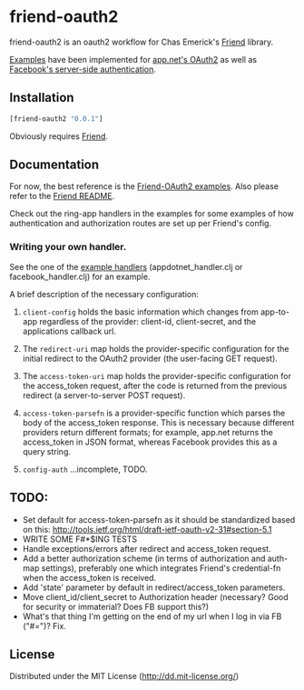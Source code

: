 # friend-oauth2

friend-oauth2 is an oauth2 workflow for Chas Emerick's [Friend][1] library.

[Examples][2] have been implemented for [app.net's OAuth2](https://github.com/appdotnet/api-spec/blob/master/auth.md) as well as [Facebook's server-side authentication](https://developers.facebook.com/docs/authentication/server-side/).

## Installation

```clojure
[friend-oauth2 "0.0.1"]
```

Obviously requires [Friend][1].

## Documentation

For now, the best reference is the [Friend-OAuth2 examples][2]. Also please refer to the [Friend README][1].

Check out the ring-app handlers in the examples for some examples of how authentication and authorization routes are set up per Friend's config.

### Writing your own handler.

See the one of the [example handlers][2] (appdotnet_handler.clj or facebook_handler.clj) for an example.

A brief description of the necessary configuration:

1. `client-config` holds the basic information which changes from app-to-app regardless of the provider: client-id, client-secret, and the applications callback url.

2. The `redirect-uri` map holds the provider-specific configuration for the initial redirect to the OAuth2 provider (the user-facing GET request).

3. The `access-token-uri` map holds the provider-specific configuration for the access_token request, after the code is returned from the previous redirect (a server-to-server POST request).

4. `access-token-parsefn` is a provider-specific function which parses the body of the access_token response.  This is necessary because different providers return different formats; for example, app.net returns the access_token in JSON format, whereas Facebook provides this as a query string.

5. `config-auth` ...incomplete, TODO.

## TODO:

* Set default for access-token-parsefn as it should be standardized based on this: http://tools.ietf.org/html/draft-ietf-oauth-v2-31#section-5.1
* WRITE SOME F#*$ING TESTS
* Handle exceptions/errors after redirect and access_token request.
* Add a better authorization scheme (in terms of authorization and auth-map settings), preferably one which integrates Friend's credential-fn when the access_token is received.
* Add 'state' parameter by default in redirect/access_token parameters.
* Move client_id/client_secret to Authorization header (necessary? Good for security or immaterial? Does FB support this?)
* What's that thing I'm getting on the end of my url when I log in via FB ("#_=_")? Fix.

## License

Distributed under the MIT License (http://dd.mit-license.org/)

[1]: https://github.com/cemerick/friend
[2]: https://github.com/ddellacosta/friend-oauth2-examples
